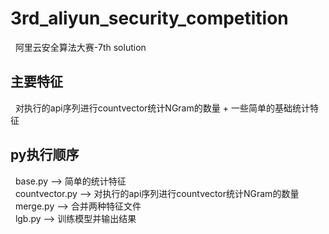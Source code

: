 # 3rd_aliyun_security_competition
&nbsp; 阿里云安全算法大赛-7th solution
## 主要特征
&nbsp; 对执行的api序列进行countvector统计NGram的数量 + 一些简单的基础统计特征
## py执行顺序
&nbsp; base.py --> 简单的统计特征 </br>
&nbsp; countvector.py --> 对执行的api序列进行countvector统计NGram的数量 </br>
&nbsp; merge.py --> 合并两种特征文件 </br>
&nbsp; lgb.py --> 训练模型并输出结果 </br>
